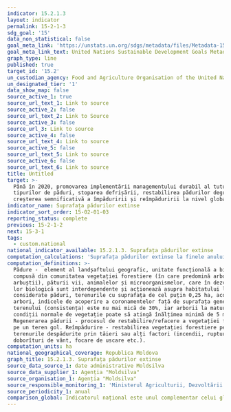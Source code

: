 ```yaml
---
indicator: 15.2.1.3
layout: indicator
permalink: 15-2-1-3
sdg_goal: '15'
data_non_statistical: false
goal_meta_link: 'https://unstats.un.org/sdgs/metadata/files/Metadata-15-02-01.pdf '
goal_meta_link_text: United Nations Sustainable Development Goals Metadata (PDF 756 KB)
graph_type: line
published: true
target_id: '15.2'
un_custodian_agency: Food and Agriculture Organisation of the United Nations (FAO)
un_designated_tier: '1'
data_show_map: false
source_active_1: true
source_url_text_1: Link to source
source_active_2: false
source_url_text_2: Link to Source
source_active_3: false
source_url_3: Link to source
source_active_4: false
source_url_text_4: Link to source
source_active_5: false
source_url_text_5: Link to source
source_active_6: false
source_url_text_6: Link to source
title: Untitled
target: >-
  Până în 2020, promovarea implementării managementului durabil al tuturor
  tipurilor de păduri, stoparea defrișării, restabilirea pădurilor degradate și
  creșterea semnificativă a împăduririi și reîmpăduririi la nivel global
indicator_name: Suprafața pădurilor extinse
indicator_sort_order: 15-02-01-03
reporting_status: complete
previous: 15-2-1-2
next: 15-3-1
tags:
  - custom.national
national_indicator_available: 15.2.1.3. Suprafața pădurilor extinse
computation_calculations: 'Suprafața pădurilor extinse la finele anului de raportare, ha'
computation_definitions: >-
  Pădure -  element al landșaftului geografic, unitate funcțională a biosferei,
  compusă din comunitatea vegetației forestiere (în care predomină arborii și
  arbuștii), păturii vii, animalelor și microorganismelor, care în dezvoltarea
  lor biologică sunt interdependente și acționează asupra habitatului lor. Sunt
  considerate păduri, terenurile cu suprafața de cel puțin 0,25 ha, acoperite cu
  arbori, indicele de acoperire a coronamentelor față de suprafața generală a
  terenului (consistența) este nu mai mică de 30%, iar arborii la maturitate în
  condiții normale de vegetație poate să atingă înălțimea minimă de 5 m.<br> 
  Regenerarea pădurii - procesul de restabilire/refacere a vegetației forestiere
  pe un teren gol. Reîmpădurire - restabilirea vegetației forestiere pe
  terenurile despădurite prin tăieri sau alți factori (incendii, rupturi și
  doborîturi de vânt, focare de uscare etc.).
computation_units: ha
national_geographical_coverage: Republica Moldova
graph_title: 15.2.1.3. Suprafața pădurilor extinse
source_data_source_1: date administrative Moldsilva
source_data_supplier_1: Agenția "Moldsilva"
source_organisation_1: Agenția "Moldsilva"
source_responsible_monitoring_1: 'Ministerul Agriculturii, Dezvoltării Regionale și Mediului'
source_periodicity_1: anual
comparison_global: Indicatorul național este unul complementar celui global
---
```

